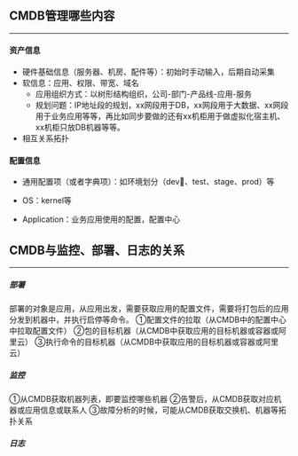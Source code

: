 ## CMDB管理哪些内容
---

#### 资产信息

* 硬件基础信息（服务器、机房、配件等）：初始时手动输入，后期自动采集
* 软信息：应用、权限、带宽、域名
  * 应用组织方式：以树形结构组织，公司-部门-产品线-应用-服务
  * 规划问题：IP地址段的规划，xx网段用于DB，xx网段用于大数据、xx网段用于业务应用等等，再比如同步要做的还有xx机柜用于做虚拟化宿主机、xx机柜只放DB机器等等。
* 相互关系拓扑

#### 配置信息

* 通用配置项（或者字典项）：如环境划分（dev、test、stage、prod）等

* OS：kernel等

* Application：业务应用使用的配置，配置中心


## CMDB与监控、部署、日志的关系
---

##### 部署
部署的对象是应用，从应用出发，需要获取应用的配置文件，需要将打包后的应用分发到机器中，并执行启停等命令。
①配置文件的拉取（从CMDB中的配置中心中拉取配置文件）
②包的目标机器（从CMDB中获取应用的目标机器或容器或阿里云）
③执行命令的目标机器（从CMDB中获取应用的目标机器或容器或阿里云）

##### 监控
①从CMDB获取机器列表，即要监控哪些机器
②告警后，从CMDB获取对应机器或应用信息或联系人
③故障分析的时候，可能从CMDB获取交换机、机器等拓扑关系

##### 日志

